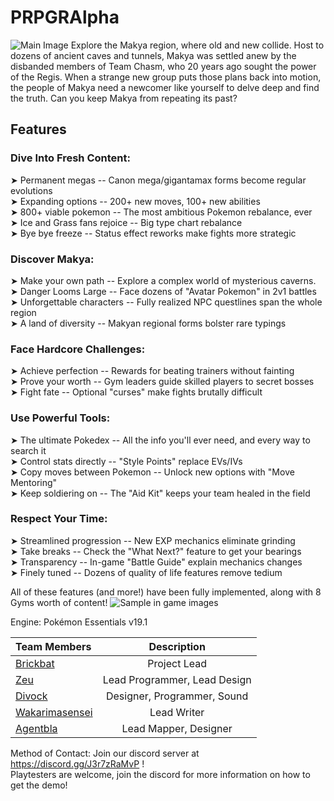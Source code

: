 # PRPGRAlpha
![Main Image](https://reliccastle.com/attachments/10955/)
Explore the Makya region, where old and new collide. Host to dozens of ancient caves and tunnels, Makya was settled anew by the disbanded members of Team Chasm, who 20 years ago sought the power of the Regis. When a strange new group puts those plans back into motion, the people of Makya need a newcomer like yourself to delve deep and find the truth. Can you keep Makya from repeating its past?

## Features​
### Dive Into Fresh Content:  
➤ Permanent megas -- Canon mega/gigantamax forms become regular evolutions            
➤ Expanding options -- 200+ new moves, 100+ new abilities  
➤ 800+ viable pokemon -- The most ambitious Pokemon rebalance, ever  
➤ Ice and Grass fans rejoice -- Big type chart rebalance  
➤ Bye bye freeze -- Status effect reworks make fights more strategic  


### Discover Makya:
➤ Make your own path -- Explore a complex world of mysterious caverns.  
➤ Danger Looms Large -- Face dozens of "Avatar Pokemon" in 2v1 battles  
➤ Unforgettable characters -- Fully realized NPC questlines span the whole region  
➤ A land of diversity -- Makyan regional forms bolster rare typings  

### Face Hardcore Challenges:
➤ Achieve perfection -- Rewards for beating trainers without fainting  
➤ Prove your worth -- Gym leaders guide skilled players to secret bosses  
➤ Fight fate -- Optional "curses" make fights brutally difficult  

### Use Powerful Tools:
➤ The ultimate Pokedex -- All the info you'll ever need, and every way to search it  
➤ Control stats directly -- "Style Points" replace EVs/IVs  
➤ Copy moves between Pokemon -- Unlock new options with "Move Mentoring"  
➤ Keep soldiering on -- The "Aid Kit" keeps your team healed in the field  

### Respect Your Time:
➤ Streamlined progression -- New EXP mechanics eliminate grinding  
➤ Take breaks -- Check the "What Next?" feature to get your bearings  
➤ Transparency -- In-game "Battle Guide" explain mechanics changes  
➤ Finely tuned -- Dozens of quality of life features remove tedium  


All of these features (and more!) have been fully implemented, along with 8 Gyms worth of content!
![Sample in game images](https://reliccastle.com/attachments/9848/)

Engine: Pokémon Essentials v19.1

| Team Members      | Description |
| :---        |    :----:   |
|<a href="https://github.com/3rickbat">Brickbat</a>      | Project Lead|
|<a href="https://github.com/xeuorux">Zeu</a>   | Lead Programmer, Lead Design|
|<a href="https://github.com/Divock">Divock</a>|Designer, Programmer, Sound|
|<a href="https://github.com/wakarimasensei">Wakarimasensei</a>|Lead Writer|
|<a href="https://github.com/reinkejoel">Agentbla</a>|Lead Mapper, Designer|

Method of Contact: Join our discord server at https://discord.gg/J3r7zRaMvP !  
Playtesters are welcome, join the discord for more information on how to get the demo!
